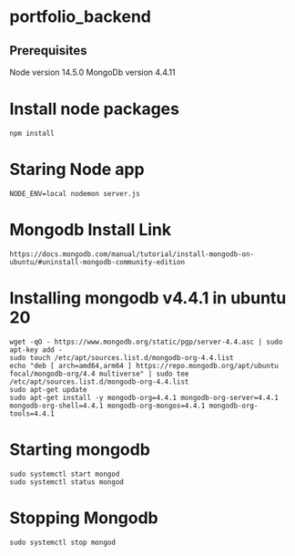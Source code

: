 # portfolio_backend

## Prerequisites

Node version 14.5.0
MongoDb version 4.4.11

# Install node packages

    npm install

# Staring Node app

    NODE_ENV=local nodemon server.js

# Mongodb Install Link

    https://docs.mongodb.com/manual/tutorial/install-mongodb-on-ubuntu/#uninstall-mongodb-community-edition

# Installing mongodb v4.4.1 in ubuntu 20

    wget -qO - https://www.mongodb.org/static/pgp/server-4.4.asc | sudo apt-key add -
    sudo touch /etc/apt/sources.list.d/mongodb-org-4.4.list
    echo "deb [ arch=amd64,arm64 ] https://repo.mongodb.org/apt/ubuntu focal/mongodb-org/4.4 multiverse" | sudo tee /etc/apt/sources.list.d/mongodb-org-4.4.list
    sudo apt-get update
    sudo apt-get install -y mongodb-org=4.4.1 mongodb-org-server=4.4.1 mongodb-org-shell=4.4.1 mongodb-org-mongos=4.4.1 mongodb-org-tools=4.4.1

# Starting mongodb

    sudo systemctl start mongod
    sudo systemctl status mongod

# Stopping Mongodb

    sudo systemctl stop mongod
